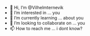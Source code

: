- 👋 Hi, I’m @Vilhelmternevik
- 👀 I’m interested in ... you
- 🌱 I’m currently learning ... about you
- 💞️ I’m looking to collaborate on ... you 
- 📫 How to reach me ... i dont know?

<!---
Vilhelmternevik/Vilhelmternevik is a ✨ special ✨ repository because its `README.md` (this file) appears on your GitHub profile.
You can click the Preview link to take a look at your changes.
--->
